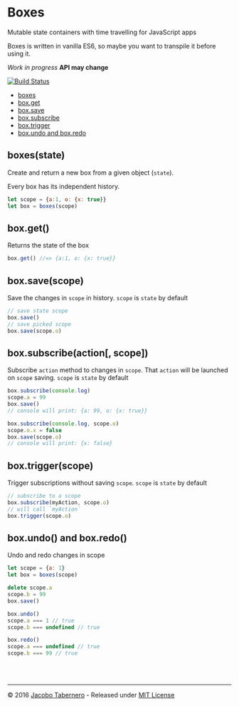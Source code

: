 Boxes
=====

Mutable state containers with time travelling for JavaScript apps

Boxes is written in vanilla ES6, so maybe you want to transpile it before using it.

*Work in progress* **API may change**

[![Build Status](https://travis-ci.org/jacoborus/boxes.svg?branch=master)](https://travis-ci.org/jacoborus/boxes)

- [boxes](#boxes-api)
- [box.get](#box-get-api)
- [box.save](#box-save-api)
- [box.subscribe](#box-subscribe-api)
- [box.trigger](#box-trigger-api)
- [box.undo and box.redo](#box-undo-redo-api)



<a name="boxes-api"></a>
## boxes(state)

Create and return a new box from a given object (`state`).

Every box has its independent history.

```js
let scope = {a:1, o: {x: true}}
let box = boxes(scope)
```



<a name="box-get-api"></a>
## box.get()

Returns the state of the box

```js
box.get() //=> {a:1, o: {x: true}}
```



<a name="box-save-api"></a>
## box.save(scope)

Save the changes in `scope` in history. `scope` is `state` by default

```js
// save state scope
box.save()
// save picked scope
box.save(scope.o)
```



<a name="box-subscribe-api"></a>
## box.subscribe(action[, scope])

Subscribe `action` method to changes in `scope`.  That `action` will be launched on `scope` saving. `scope` is `state` by default

```js
box.subscribe(console.log)
scope.a = 99
box.save()
// console will print: {a: 99, o: {x: true}}

box.subscribe(console.log, scope.o)
scope.o.x = false
box.save(scope.o)
// console will print: {x: false}
```



<a name="box-trigger-api"></a>
## box.trigger(scope)

Trigger subscriptions without saving `scope`. `scope` is `state` by default

```js
// subscribe to a scope
box.subscribe(myAction, scope.o)
// will call `myAction`
box.trigger(scope.o)
```



<a name="box-undo-redo-api"></a>
## box.undo() and box.redo()

Undo and redo changes in scope

```js
let scope = {a: 1}
let box = boxes(scope)

delete scope.a
scope.b = 99
box.save()

box.undo()
scope.a === 1 // true
scope.b === undefined // true

box.redo()
scope.a === undefined // true
scope.b === 99 // true
```

<br><br>

---

© 2016 [Jacobo Tabernero](https://github.com/jacoborus) - Released under [MIT License](https://raw.github.com/jacoborus/boxes/master/LICENSE)
